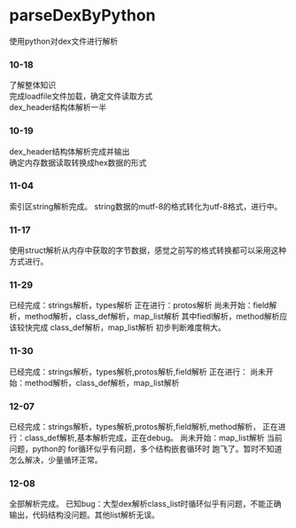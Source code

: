 # parseDexByPython
 使用python对dex文件进行解析  
### 10-18  
 了解整体知识  
 完成loadfile文件加载，确定文件读取方式  
 dex_header结构体解析一半  
### 10-19  
 dex_header结构体解析完成并输出  
 确定内存数据读取转换成hex数据的形式  
### 11-04
 索引区string解析完成。
 string数据的mutf-8的格式转化为utf-8格式，进行中。
### 11-17
 使用struct解析从内存中获取的字节数据，感觉之前写的格式转换都可以采用这种方式进行。
### 11-29
 已经完成：strings解析，types解析
 正在进行：protos解析
 尚未开始：field解析，method解析，class_def解析，map_list解析
 其中fiedl解析，method解析应该较快完成
 class_def解析，map_list解析 初步判断难度稍大。
### 11-30
 已经完成：strings解析，types解析,protos解析,field解析
 正在进行：
 尚未开始：method解析，class_def解析，map_list解析
### 12-07
 已经完成：strings解析，types解析,protos解析,field解析,method解析，
 正在进行：class_def解析,基本解析完成，正在debug。
 尚未开始：map_list解析
 当前问题，python的 for循环似乎有问题，多个结构嵌套循环时 跑飞了。暂时不知道怎么解决，少量循环正常。
 ### 12-08
  全部解析完成。
  已知bug：大型dex解析class_list时循环似乎有问题，不能正确输出，代码结构没问题。其他list解析无误。
